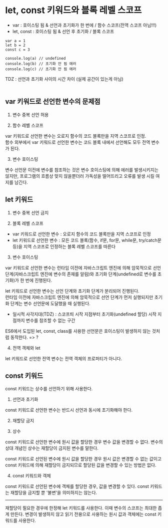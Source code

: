 # let, const 키워드와 블록 레벨 스코프

- var : 호이스팅 됨 & 선언과 초기화가 한 번에 / 함수 스코프(전역 스코프 아님!!!)
- let, const : 호이스팅 됨 & 선언 후 초기화 / 블록 스코프

```
var a = 1
let b = 2
const c = 3

console.log(a) // undefined
console.log(b) // 초기화 안 됨 에러
console.log(c) // 초기화 안 됨 에러
```

TDZ : 선언과 초기화 사이의 시간 차이 (실제 공간이 있는게 아님)<br>
<br>

## var 키워드로 선언한 변수의 문제점

1. 변수 중복 선언 허용

2. 함수 레벨 스코프

var 키워드로 선언한 변수는 오로지 함수의 코드 블록만을 지역 스코프로 인정.<br>
함수 외부에서 var 키워드로 선언한 변수는 코드 블록 내에서 선언해도 모두 전역 변수가 된다.<br>

3. 변수 호이스팅

변수 선언문 이전에 변수를 참조하는 것은 변수 호이스팅에 의해 에러를 발생시키지는 않지만, 프로그램의 흐름상 맞지 않을뿐더러 가독성을 떨어뜨리고 오류를 발생 시킬 여지를 남긴다.
<br>

## let 키워드

1. 변수 중복 선언 금지
   <br>

2. 블록 레벨 스코프

- var 키워드로 선언한 변수 : 오로지 함수의 코드 블록만을 지역 스코프로 인정
- let 키워드로 선언한 변수 : 모든 코드 블록(함수, if문, for문, while문, try/catch문 등)을 지역 스코프로 인정하는 블록 레벨 스코프를 따른다
  <br>

3. 변수 호이스팅

var 키워드로 선언한 변수는 런타임 이전에 자바스크립트 엔진에 의해 암묵적으로 선언 단계(자바스크립트 엔진에 변수의 존재를 알림)와 초기화 단계(undefined로 변수를 초기화)가 한 번에 진행된다.<br>

let 키워드로 선언한 변수는 선언 단계와 초기화 단계가 분리되어 진행된다.<br>
런타임 이전에 자바스크립트 엔진에 의해 암묵적으로 선언 단계가 먼저 실행되지만 초기화 단계는 변수 선언문에 도달했을 때 실행된다.<br>

- 일시적 사각지대(TDZ) : 스코프틔 시작 지점부터 초기화(undefined 할당) 시작 지점까지 변수를 참조할 수 없는 구간<br>

ES6에서 도입된 let, const, class를 사용한 선언문은 호이스팅이 발생하지 않는 것처럼 동작한다. => ?
<br>

4. 전역 객체와 let

let 키워드로 선언한 전역 변수는 전역 객체의 프로퍼티가 아니다.
<br>

## const 키워드

const 키워드는 상수를 선언하기 위해 사용한다.

1. 선언과 초기화

const 키워드로 선언한 변수는 반드시 선언과 동시에 초기화해야 한다.
<br>

2. 재할당 금지
   <br>

3. 상수

const 키워드로 선언한 변수에 원시 값을 할당한 경우 변수 값을 변경할 수 없다.
변수의 상대 개념인 상수는 재할당이 금지된 변수를 말한다.

const 키워드로 선언된 변수에 원시 값을 할당한 경우 원시 값은 변경할 수 없는 값이고 const 키워드에 의해 재할당이 금지되므로 할당된 값을 변경할 수 있는 방법은 없다.
<br>

4. const 키워드와 객체

const 키워드로 선언된 변수에 객체를 할당한 경우, 값을 변경할 수 있다.
const 키워드는 재할당을 금지할 뿐 '불변'을 의미하지는 않는다.
<br>

---

재할당이 필요한 경우에 한정해 let 키워드를 사용한다. 이때 변수의 스코프는 최대한 좁게 만든다.
변경이 발생하지 않고 읽기 전용으로 사용하는 원시 값과 객체에는 const 키워드를 사용한다.
